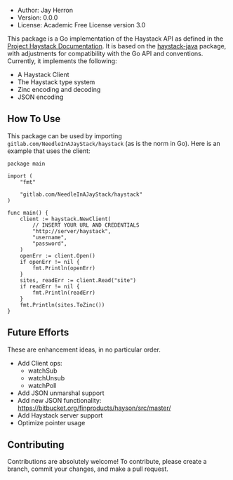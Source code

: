 - Author: Jay Herron
- Version: 0.0.0
- License: Academic Free License version 3.0

This package is a Go implementation of the Haystack API as defined in the [Project Haystack Documentation](https://project-haystack.org/doc).
It is based on the [haystack-java](https://github.com/skyfoundry/haystack-java) package, with adjustments for compatibility with the Go API
and conventions. Currently, it implements the following:

- A Haystack Client
- The Haystack type system
- Zinc encoding and decoding
- JSON encoding

## How To Use
This package can be used by importing `gitlab.com/NeedleInAJayStack/haystack` (as is the norm in Go). Here is an example that uses the client:

    package main

	import (
		"fmt"

		"gitlab.com/NeedleInAJayStack/haystack"
	)

	func main() {
		client := haystack.NewClient(
			// INSERT YOUR URL AND CREDENTIALS
			"http://server/haystack",
			"username",
			"password",
		)
		openErr := client.Open()
		if openErr != nil {
			fmt.Println(openErr)
		}
		sites, readErr := client.Read("site")
		if readErr != nil {
			fmt.Println(readErr)
		}
		fmt.Println(sites.ToZinc())
	}

## Future Efforts
These are enhancement ideas, in no particular order.

- Add Client ops:
    - watchSub
    - watchUnsub
    - watchPoll
- Add JSON unmarshal support
- Add new JSON functionality: https://bitbucket.org/finproducts/hayson/src/master/
- Add Haystack server support
- Optimize pointer usage

## Contributing
Contributions are absolutely welcome! To contribute, please create a branch, commit your changes, and make a pull request.